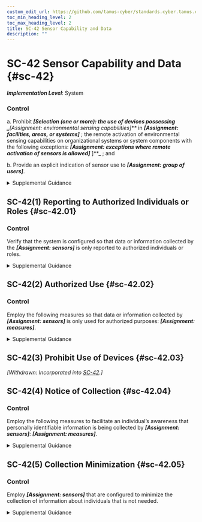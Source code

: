 ```yaml
---
custom_edit_url: https://github.com/tamus-cyber/standards.cyber.tamus.edu/tree/main/static/content/tamus.edu/TAMUS_profile.xml
toc_min_heading_level: 2
toc_max_heading_level: 2
title: SC-42 Sensor Capability and Data
description: ""
---
```


# SC-42 Sensor Capability and Data {#sc-42}

_**Implementation Level**_: System

### Control

a. Prohibit _**[Selection (one or more): the use of devices possessing _**[Assignment: environmental sensing capabilities]**_ in _**[Assignment: facilities, areas, or systems]**_
               ; the remote activation of environmental sensing capabilities on organizational systems or system components with the following exceptions: _**[Assignment: exceptions where remote activation of sensors is allowed]**_
               ]**_ ; and

b. Provide an explicit indication of sensor use to _**[Assignment: group of users]**_.

<details>
  <summary>Supplemental Guidance</summary>

a. Prohibit _**[Selection (one or more): the use of devices possessing _**[Assignment: environmental sensing capabilities]**_ in _**[Assignment: facilities, areas, or systems]**_
               ; the remote activation of environmental sensing capabilities on organizational systems or system components with the following exceptions: _**[Assignment: exceptions where remote activation of sensors is allowed]**_
               ]**_ ; and

b. Provide an explicit indication of sensor use to _**[Assignment: group of users]**_.

</details>

## SC-42(1) Reporting to Authorized Individuals or Roles {#sc-42.01}

### Control

Verify that the system is configured so that data or information collected by the _**[Assignment: sensors]**_ is only reported to authorized individuals or roles.

<details>
  <summary>Supplemental Guidance</summary>

Verify that the system is configured so that data or information collected by the _**[Assignment: sensors]**_ is only reported to authorized individuals or roles.

</details>

## SC-42(2) Authorized Use {#sc-42.02}

### Control

Employ the following measures so that data or information collected by _**[Assignment: sensors]**_ is only used for authorized purposes: _**[Assignment: measures]**_.

<details>
  <summary>Supplemental Guidance</summary>

Employ the following measures so that data or information collected by _**[Assignment: sensors]**_ is only used for authorized purposes: _**[Assignment: measures]**_.

</details>

## SC-42(3) Prohibit Use of Devices {#sc-42.03}

_[Withdrawn: Incorporated into [SC-42](../sc/sc-42#sc-42).]_

## SC-42(4) Notice of Collection {#sc-42.04}

### Control

Employ the following measures to facilitate an individual’s awareness that personally identifiable information is being collected by _**[Assignment: sensors]**_: _**[Assignment: measures]**_.

<details>
  <summary>Supplemental Guidance</summary>

Employ the following measures to facilitate an individual’s awareness that personally identifiable information is being collected by _**[Assignment: sensors]**_: _**[Assignment: measures]**_.

</details>

## SC-42(5) Collection Minimization {#sc-42.05}

### Control

Employ _**[Assignment: sensors]**_ that are configured to minimize the collection of information about individuals that is not needed.

<details>
  <summary>Supplemental Guidance</summary>

Employ _**[Assignment: sensors]**_ that are configured to minimize the collection of information about individuals that is not needed.

</details>

